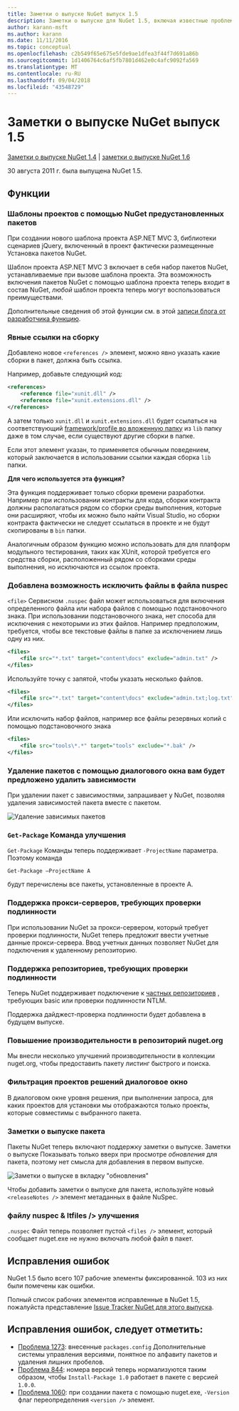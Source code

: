 ```yaml
---
title: Заметки о выпуске NuGet выпуск 1.5
description: Заметки о выпуске для NuGet 1.5, включая известные проблемы, исправления ошибок, добавленные функции и запросы на изменение структуры.
author: karann-msft
ms.author: karann
ms.date: 11/11/2016
ms.topic: conceptual
ms.openlocfilehash: c2b549f65e675e5fde9ae1dfea3f44f7d691a86b
ms.sourcegitcommit: 1d1406764c6af5fb7801d462e0c4afc9092fa569
ms.translationtype: MT
ms.contentlocale: ru-RU
ms.lasthandoff: 09/04/2018
ms.locfileid: "43548729"
---
```

# <a name="nuget-15-release-notes"></a>Заметки о выпуске NuGet выпуск 1.5

[Заметки о выпуске NuGet 1.4](../release-notes/nuget-1.4.md) | [заметки о выпуске NuGet 1.6](../release-notes/nuget-1.6.md)

30 августа 2011 г. была выпущена NuGet 1.5.

## <a name="features"></a>Функции

### <a name="project-templates-with-preinstalled-nuget-packages"></a>Шаблоны проектов с помощью NuGet предустановленных пакетов
При создании нового шаблона проекта ASP.NET MVC 3, библиотеки сценариев jQuery, включенный в проект фактически размещенные Установка пакетов NuGet.

Шаблон проекта ASP.NET MVC 3 включает в себя набор пакетов NuGet, устанавливаемые при вызове шаблона проекта. Эта возможность включения пакетов NuGet с помощью шаблона проекта теперь входит в состав NuGet, _любой_ шаблон проекта теперь могут воспользоваться преимуществами.

Дополнительные сведения об этой функции см. в этой [записи блога от разработчика функцию](http://blogs.msdn.com/b/marcinon/archive/2011/07/08/project-templates-and-preinstalled-nuget-packages.aspx).

### <a name="explicit-assembly-references"></a>Явные ссылки на сборку

Добавлено новое `<references />` элемент, можно явно указать какие сборки в пакет, должна быть ссылка.

Например, добавьте следующий код:

```xml
<references>
    <reference file="xunit.dll" />
    <reference file="xunit.extensions.dll" />
</references>
```

А затем только `xunit.dll` и `xunit.extensions.dll` будет ссылаться на соответствующий [framework/profile во вложенную папку](../reference/nuspec.md#explicit-assembly-references) из `lib` папку даже в том случае, если существуют другие сборки в папке.

Если этот элемент указан, то применяется обычным поведением, который заключается в использовании ссылки каждая сборка `lib` папки.

__Для чего используется эта функция?__

Эта функция поддерживает только сборки времени разработки. Например при использовании контракты для кода, сборки контракта должны располагаться рядом со сборки среды выполнения, которые они расширяют, чтобы их можно было найти Visual Studio, но сборки контракта фактически не следует ссылаться в проекте и не будут скопированы в `bin` папки.

Аналогичным образом функцию можно использовать для для платформ модульного тестирования, таких как XUnit, которой требуется его средства сборки, расположенный рядом со сборками среды выполнения, но исключаются из ссылок проекта.

### <a name="added-ability-to-exclude-files-in-the-nuspec"></a>Добавлена возможность исключить файлы в файла nuspec
`<file>` Сервисном `.nuspec` файл может использоваться для включения определенного файла или набора файлов с помощью подстановочного знака. При использовании подстановочного знака, нет способа для исключения с некоторыми из этих файлов. Например предположим, требуется, чтобы все текстовые файлы в папке за исключением лишь одну из них.

```xml
<files>
    <file src="*.txt" target="content\docs" exclude="admin.txt" />
</files>
```

Используйте точку с запятой, чтобы указать несколько файлов.

```xml
<files>
    <file src="*.txt" target="content\docs" exclude="admin.txt;log.txt" />
</files>
```

Или исключить набор файлов, например все файлы резервных копий с помощью подстановочного знака

```xml
<files>
    <file src="tools\*.*" target="tools" exclude="*.bak" />
</files>
```

### <a name="removing-packages-using-the-dialog-prompts-to-remove-dependencies"></a>Удаление пакетов с помощью диалогового окна вам будет предложено удалить зависимости
При удалении пакет с зависимостями, запрашивает у NuGet, позволяя удаления зависимостей пакета вместе с пакетом.

![Удаление зависимых пакетов](./media/remove-dependent-packages.png)


### <a name="get-package-command-improvement"></a>`Get-Package` Команда улучшения
`Get-Package` Команды теперь поддерживает `-ProjectName` параметра. Поэтому команда

    Get-Package –ProjectName A

будут перечислены все пакеты, установленные в проекте A.

### <a name="support-for-proxies-that-require-authentication"></a>Поддержка прокси-серверов, требующих проверки подлинности
При использовании NuGet за прокси-сервером, который требует проверки подлинности, NuGet теперь предложит ввести учетные данные прокси-сервера. Ввод учетных данных позволяет NuGet для подключения к удаленному репозиторию.

### <a name="support-for-repositories-that-require-authentication"></a>Поддержка репозиториев, требующих проверки подлинности
Теперь NuGet поддерживает подключение к [частных репозиториев](../hosting-packages/local-feeds.md) , требующих basic или проверки подлинности NTLM.

Поддержка дайджест-проверка подлинности будет добавлена в будущем выпуске.

### <a name="performance-improvements-to-the-nugetorg-repository"></a>Повышение производительности в репозиторий nuget.org
Мы внесли несколько улучшений производительности в коллекции nuget.org, чтобы предоставить пакету листинг быстрого и поиска.

### <a name="solution-dialog-project-filtering"></a>Фильтрация проектов решений диалоговое окно
В диалоговом окне уровня решения, при выполнении запроса, для каких проектов для установки мы отображаются только проекты, которые совместимы с выбранного пакета.

### <a name="package-release-notes"></a>Заметки о выпуске пакета
Пакеты NuGet теперь включают поддержку заметки о выпуске. Заметки о выпуске Показывать только вверх при просмотре _обновления_ для пакета, поэтому нет смысла для добавления в первом выпуске.

![Заметки о выпуске в вкладку "обновления"](./media/manage-nuget-packages-release-notes.png)

Чтобы добавить заметки о выпуске для пакета, используйте новый `<releaseNotes />` элемент метаданных в файле NuSpec.

### <a name="nuspec-ltfiles-gt-improvement"></a>файлу nuspec & ltfiles /&gt; улучшения
`.nuspec` Файл теперь позволяет пустой `<files />` элемент, который сообщает nuget.exe не нужно включать любой файл в пакет.

## <a name="bug-fixes"></a>Исправления ошибок
NuGet 1.5 было всего 107 рабочие элементы фиксированной. 103 из них были помечены как ошибки.

Полный список рабочих элементов исправленные в NuGet 1.5, пожалуйста представление [Issue Tracker NuGet для этого выпуска](http://nuget.codeplex.com/workitem/list/advanced?keyword=&status=All&type=All&priority=All&release=NuGet%201.5&assignedTo=All&component=All&sortField=Summary&sortDirection=Descending&page=0).

## <a name="bug-fixes-worth-noting"></a>Исправления ошибок, следует отметить:

* [Проблема 1273](http://nuget.codeplex.com/workitem/1273): внесенные `packages.config` Дополнительные системы управления версиями, понятное по алфавиту пакетов и удаления лишних пробелов.
* [Проблема 844](http://nuget.codeplex.com/workitem/844): номера версий теперь нормализуются таким образом, чтобы `Install-Package 1.0` работает в пакете с версией `1.0.0`.
* [Проблема 1060](http://nuget.codeplex.com/workitem/1060): при создании пакета с помощью nuget.exe, `-Version` флаг переопределения `<version />` элемент.

